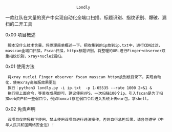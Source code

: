                                    Londly 

一款红队在大量的资产中实现自动化全端口扫描、标题识别、指纹识别、爆破、漏扫的二开工具
 
	
0x00 项目概述
     
     脚本没什么技术含量，将原理简单概述一下。把收集到的ip放到ip.txt中，进行CDN过滤，masscan全端口扫描，Fscan扫描，httpx标题识别，将整理的URL进行Finger+observer双重指纹识别，xray+nuclei漏扫。
     
0x01 使用方法
     
     将xray nuclei Finger observer fscan masscan httpx放到根目录下，实现自动化，使用xray高级版效果更佳
     执行：python3 londly.py -i ip.txt  -p 1-65535 --rate 1000 2>&1 &
     执行完上面命令，等着收成果即可，建议使用VPS，一次扫描100个ip，引入fscan是为了扫描web资产和一些弱口令，例如tomcat存在弱口令后进入系统上传war包，拿shell。
     
0x02 免责声明

     该项目仅供授权下使用，禁止使用该项目进行违法操作，否则自行承担后果，请各位遵守《中华人民共和国网络安全法》！

     
 
